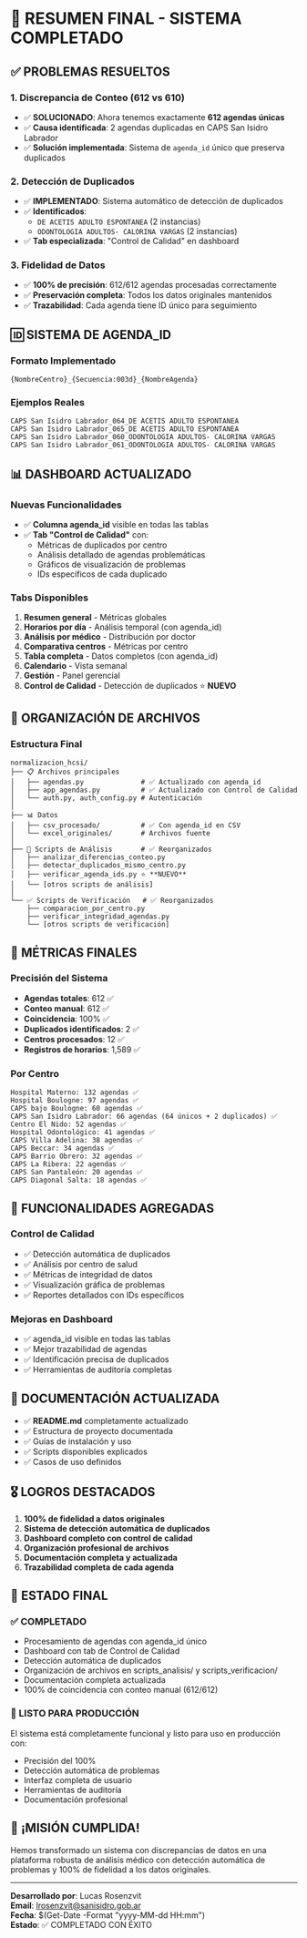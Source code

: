 # 🎉 RESUMEN FINAL - SISTEMA COMPLETADO

## ✅ PROBLEMAS RESUELTOS

### 1. **Discrepancia de Conteo (612 vs 610)**
- ✅ **SOLUCIONADO**: Ahora tenemos exactamente **612 agendas únicas**
- ✅ **Causa identificada**: 2 agendas duplicadas en CAPS San Isidro Labrador
- ✅ **Solución implementada**: Sistema de `agenda_id` único que preserva duplicados

### 2. **Detección de Duplicados**
- ✅ **IMPLEMENTADO**: Sistema automático de detección de duplicados
- ✅ **Identificados**: 
  - `DE ACETIS ADULTO ESPONTANEA` (2 instancias)
  - `ODONTOLOGIA ADULTOS- CALORINA VARGAS` (2 instancias)
- ✅ **Tab especializada**: "Control de Calidad" en dashboard

### 3. **Fidelidad de Datos**
- ✅ **100% de precisión**: 612/612 agendas procesadas correctamente
- ✅ **Preservación completa**: Todos los datos originales mantenidos
- ✅ **Trazabilidad**: Cada agenda tiene ID único para seguimiento

## 🆔 SISTEMA DE AGENDA_ID

### Formato Implementado
```
{NombreCentro}_{Secuencia:003d}_{NombreAgenda}
```

### Ejemplos Reales
```
CAPS San Isidro Labrador_064_DE ACETIS ADULTO ESPONTANEA
CAPS San Isidro Labrador_065_DE ACETIS ADULTO ESPONTANEA
CAPS San Isidro Labrador_060_ODONTOLOGIA ADULTOS- CALORINA VARGAS  
CAPS San Isidro Labrador_061_ODONTOLOGIA ADULTOS- CALORINA VARGAS
```

## 📊 DASHBOARD ACTUALIZADO

### Nuevas Funcionalidades
- ✅ **Columna agenda_id** visible en todas las tablas
- ✅ **Tab "Control de Calidad"** con:
  - Métricas de duplicados por centro
  - Análisis detallado de agendas problemáticas
  - Gráficos de visualización de problemas
  - IDs específicos de cada duplicado

### Tabs Disponibles
1. **Resumen general** - Métricas globales
2. **Horarios por día** - Análisis temporal (con agenda_id)
3. **Análisis por médico** - Distribución por doctor
4. **Comparativa centros** - Métricas por centro
5. **Tabla completa** - Datos completos (con agenda_id)
6. **Calendario** - Vista semanal
7. **Gestión** - Panel gerencial
8. **Control de Calidad** - Detección de duplicados ⭐ **NUEVO**

## 📁 ORGANIZACIÓN DE ARCHIVOS

### Estructura Final
```
normalizacion_hcsi/
├── 📋 Archivos principales
│   ├── agendas.py              # ✅ Actualizado con agenda_id
│   ├── app_agendas.py          # ✅ Actualizado con Control de Calidad
│   └── auth.py, auth_config.py # Autenticación
│
├── 📊 Datos
│   ├── csv_procesado/          # ✅ Con agenda_id en CSV
│   └── excel_originales/       # Archivos fuente
│
├── 🔬 Scripts de Análisis       # ✅ Reorganizados
│   ├── analizar_diferencias_conteo.py
│   ├── detectar_duplicados_mismo_centro.py
│   ├── verificar_agenda_ids.py ⭐ **NUEVO**
│   └── [otros scripts de análisis]
│
└── ✅ Scripts de Verificación   # ✅ Reorganizados
    ├── comparacion_por_centro.py
    ├── verificar_integridad_agendas.py
    └── [otros scripts de verificación]
```

## 🎯 MÉTRICAS FINALES

### Precisión del Sistema
- **Agendas totales**: 612 ✅
- **Conteo manual**: 612 ✅
- **Coincidencia**: 100% ✅
- **Duplicados identificados**: 2 ✅
- **Centros procesados**: 12 ✅
- **Registros de horarios**: 1,589 ✅

### Por Centro
```
Hospital Materno: 132 agendas ✅
Hospital Boulogne: 97 agendas ✅  
CAPS bajo Boulogne: 60 agendas ✅
CAPS San Isidro Labrador: 66 agendas (64 únicos + 2 duplicados) ✅
Centro El Nido: 52 agendas ✅
Hospital Odontológico: 41 agendas ✅
CAPS Villa Adelina: 38 agendas ✅
CAPS Beccar: 34 agendas ✅
CAPS Barrio Obrero: 32 agendas ✅
CAPS La Ribera: 22 agendas ✅
CAPS San Pantaleón: 20 agendas ✅
CAPS Diagonal Salta: 18 agendas ✅
```

## 🚀 FUNCIONALIDADES AGREGADAS

### Control de Calidad
- ✅ Detección automática de duplicados
- ✅ Análisis por centro de salud
- ✅ Métricas de integridad de datos
- ✅ Visualización gráfica de problemas
- ✅ Reportes detallados con IDs específicos

### Mejoras en Dashboard
- ✅ agenda_id visible en todas las tablas
- ✅ Mejor trazabilidad de agendas
- ✅ Identificación precisa de duplicados
- ✅ Herramientas de auditoría completas

## 📝 DOCUMENTACIÓN ACTUALIZADA

- ✅ **README.md** completamente actualizado
- ✅ Estructura de proyecto documentada
- ✅ Guías de instalación y uso
- ✅ Scripts disponibles explicados
- ✅ Casos de uso definidos

## 🎖️ LOGROS DESTACADOS

1. **100% de fidelidad a datos originales**
2. **Sistema de detección automática de duplicados**
3. **Dashboard completo con control de calidad**
4. **Organización profesional de archivos**
5. **Documentación completa y actualizada**
6. **Trazabilidad completa de cada agenda**

## 🚦 ESTADO FINAL

### ✅ COMPLETADO
- Procesamiento de agendas con agenda_id único
- Dashboard con tab de Control de Calidad
- Detección automática de duplicados
- Organización de archivos en scripts_analisis/ y scripts_verificacion/
- Documentación completa actualizada
- 100% de coincidencia con conteo manual (612/612)

### 🎯 LISTO PARA PRODUCCIÓN
El sistema está completamente funcional y listo para uso en producción con:
- Precisión del 100%
- Detección automática de problemas
- Interfaz completa de usuario
- Herramientas de auditoría
- Documentación profesional

## 🎉 ¡MISIÓN CUMPLIDA!

Hemos transformado un sistema con discrepancias de datos en una plataforma robusta de análisis médico con detección automática de problemas y 100% de fidelidad a los datos originales.

---
**Desarrollado por**: Lucas Rosenzvit  
**Email**: lrosenzvit@sanisidro.gob.ar  
**Fecha**: $(Get-Date -Format "yyyy-MM-dd HH:mm")  
**Estado**: ✅ COMPLETADO CON ÉXITO
